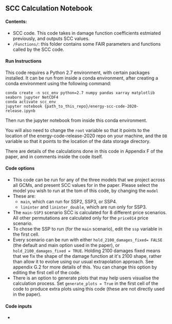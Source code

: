 ## SCC Calculation Notebook

#### Contents: 
- SCC code. This code takes in damage function coefficients estmiated previously, and outputs SCC values. 
- `/Functions/`: this folder contains some FAIR parameters and functions called by the SCC code.  

#### Run Instructions
This code requires a Python 2.7 environment, with certain packages installed. It can be run from inside a conda environment, after creating a conda environment using the following command: 

```
conda create -n scc_env python=2.7 numpy pandas xarray matplotlib seaborn jupyter NetCDF4
conda activate scc_env
jupyter notebook {path_to_this_repo}/energy-scc-code-2020-release.ipynb
```

Then run the jupyter notebook from inside this conda environment. 

You will also need to change the `root` variable so that it points to the location of the energy-code-release-2020 repo on your machine, and the `DB` variable so that it points to the location of the data storage directory.

There are details of the calculations done in this code in Appendix F of the paper, and in comments inside the code itself. 

#### Code options
- This code can be run for any of the three models that we project across all GCMs, and present SCC values for in the paper. Please select the model you wish to run at the tom of this code, by changing the `model`
- These are: 
    * `main`, which can run for SSP2, SSP3, or SSP4. 
    * `lininter` and `lininter_double`, which are run only for SSP3. 
- The `main-SSP3` scenario SCC is calculated for 8 different price scenarios. All other permutations are calculated only for the `price014` price scenario. 
- To chose the SSP to run (for the `main` scenario), edit the `ssp` variable in the first cell. 
- Every scenario can be run with either `hold_2100_damages_fixed= FALSE` (the default and main option used in the paper), or `hold_2100_damages_fixed = TRUE`. Holding 2100 damages fixed means that we fix the shape of the damage function at it's 2100 shape, rather than allow it to evolve using our usual extrapolation approach. See appendix G.2 for more details of this. You can change this option by editing the first cell of the code. 
- There is an option to generate plots that may help users visualise the calculation process. Set `generate_plots = True` in the first cell of the code to produce extra plots using this code (these are not directly used in the paper). 

#### Code inputs
- 


    
